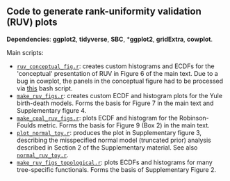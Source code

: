 ## Code to generate rank-uniformity validation (RUV) plots

**Dependencies**: **ggplot2**, **tidyverse**, **SBC**, ***ggplot2**, **gridExtra**, **cowplot**.

Main scripts:

- [`ruv_conceptual_fig.r`](https://github.com/rbouckaert/DeveloperManual/blob/master/r_scripts/ruv/code_for_figures/ruv_conceptual_fig.r): creates custom histograms and ECDFs for the 'conceptual' presentation of RUV in Figure 6 of the main text. Due to a bug in cowplot, the panels in the conceptual figure had to be processed via [this](https://github.com/rbouckaert/DeveloperManual/blob/master/r_scripts/ruv/output/make_ruv_conceptual.sh) bash script.
- [`make_ruv_figs.r`](https://github.com/rbouckaert/DeveloperManual/blob/master/r_scripts/ruv/code_for_figures/make_ruv_figs.r): creates custom ECDF and histogram plots for the Yule birth-death models. Forms the basis for Figure 7 in the main text and Supplementary figure 4. 
- [`make_coal_ruv_figs.r`](https://github.com/rbouckaert/DeveloperManual/blob/master/r_scripts/ruv/code_for_figures/make_coal_ruv_figs.r): plots ECDF and histogram for the Robinson-Foulds metric. Forms the basis for Figure 9 (Box 2) in the main text.
- [`plot_normal_toy.r`](https://github.com/rbouckaert/DeveloperManual/blob/master/r_scripts/ruv/code_for_figures/plot_normal_toy.r): produces the plot in Supplementary figure 3, describing the misspecified normal model (truncated prior) analysis described in Section 2 of the Supplementary material. See also [`normal_ruv_toy.r`](https://github.com/rbouckaert/DeveloperManual/blob/master/r_scripts/ruv/code_for_figures/normal_ruv_toy.r).
- [`make_ruv_figs_topological.r`](https://github.com/rbouckaert/DeveloperManual/blob/master/r_scripts/ruv/code_for_figures/make_ruv_figs_topological.r): plots ECDFs and histograms for many tree-specific functionals. Forms the basis of Supplementary Figure 2.





